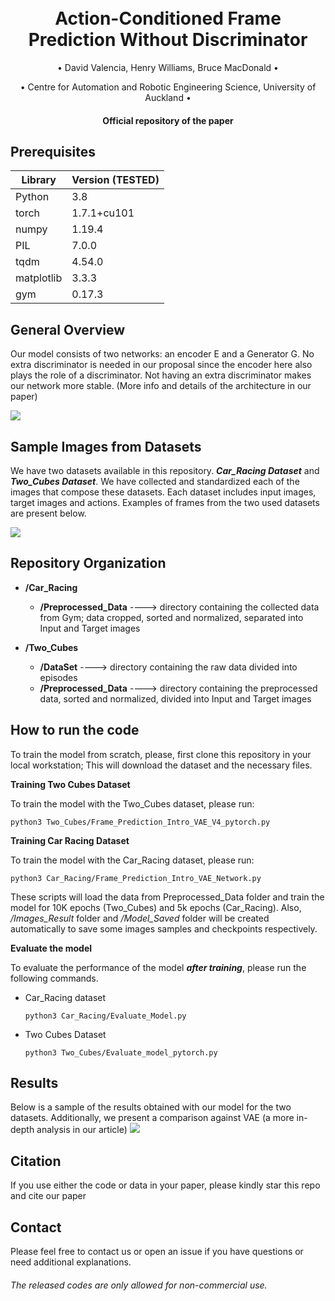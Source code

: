 
<h1 align="center">
  <br>
Action-Conditioned Frame Prediction Without Discriminator
  <br>
 </h1>
 
   <p align="center">
    • David Valencia, Henry Williams, Bruce MacDonald •
   </p>
   
   <p align="center">
    • Centre for Automation and Robotic Engineering Science, University of Auckland •
   </p>
<h4 align="center">Official repository of the paper</h4>

## Prerequisites

|Library         | Version (TESTED) |
|----------------------|----|
| Python | 3.8|
| torch | 1.7.1+cu101|
| numpy | 1.19.4|
| PIL |  7.0.0 |
| tqdm|  4.54.0|
| matplotlib|  3.3.3|
| gym| 0.17.3|

## General Overview

Our model consists of two networks: an encoder E and a Generator G. No extra discriminator is needed in our proposal since the encoder here also plays the role of a discriminator. Not having an extra discriminator makes our network more stable. (More info and details of the architecture in our paper)

![](https://github.com/dvalenciar/Action-Conditioned-Frame-Prediction-Without-Discriminator/blob/main/Read_Img_Files/image_net.png)


## Sample Images from Datasets

We have two datasets available in this repository. ***Car_Racing Dataset*** and ***Two_Cubes Dataset***. We have collected and standardized each of the images that compose these datasets. Each dataset includes input images, target images and actions. Examples of frames from the two used datasets are present below. 

![](https://github.com/dvalenciar/Action-Conditioned-Frame-Prediction-Without-Discriminator/blob/main/Read_Img_Files/Example_of_Data.png)

## Repository Organization

* **/Car_Racing**
  - **/Preprocessed_Data** ----> directory containing the collected data from Gym; data cropped, sorted and normalized, separated into Input and Target images

* **/Two_Cubes**
  - **/DataSet**           ----> directory containing the raw data divided into episodes
  - **/Preprocessed_Data** ----> directory containing the preprocessed data, sorted and normalized, divided into Input and Target images

## How to run the code

To train the model from scratch, please, first clone this repository in your local workstation; This will download the dataset and the necessary files.

**Training Two Cubes Dataset**

To train the model with the Two_Cubes dataset, please run:

  ```
  python3 Two_Cubes/Frame_Prediction_Intro_VAE_V4_pytorch.py
  ```
  
**Training Car Racing Dataset**

To train the model with the Car_Racing dataset, please run:

  ```
  python3 Car_Racing/Frame_Prediction_Intro_VAE_Network.py

  ```

These scripts will load the data from Preprocessed_Data folder and train the model for 10K epochs (Two_Cubes) and 5k epochs (Car_Racing). Also, _/Images_Result_ folder and _/Model_Saved_ folder will be created automatically to save some images samples and checkpoints respectively.

**Evaluate the model**

To evaluate the performance of the model ***after training***, please run the following commands. 

- Car_Racing dataset

  ```
  python3 Car_Racing/Evaluate_Model.py

  ```
- Two Cubes Dataset
   ```
  python3 Two_Cubes/Evaluate_model_pytorch.py

  ```

## Results

Below is a sample of the results obtained with our model for the two datasets. Additionally,  we present a comparison against VAE  (a more in-depth analysis in our article)
![](https://github.com/dvalenciar/Action-Conditioned-Frame-Prediction-Without-Discriminator/blob/main/Read_Img_Files/Results.png)


## Citation
If you use either the code or data in your paper, please kindly star this repo and cite our paper

## Contact
Please feel free to contact us or open an issue if you have questions or need additional explanations.

######  The released codes are only allowed for non-commercial use.

